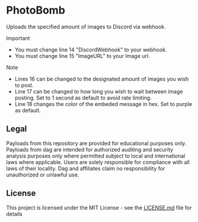 # PhotoBomb
Uploads the specified amount of images to Discord via webhook.

> [!IMPORTANT]
> - You must change line 14 "DiscordWebhook" to your webhook.
> - You must change line 15 "ImageURL" to your Image url.

> [!NOTE]
> - Lines 16 can be changed to the designated amount of images you wish to post. 
> - Line 17 can be changed to how long you wish to wait between image posting. Set to 1 second as default to avoid rate limiting.
> - Line 18 changes the color of the embeded message in hex. Set to purple as default.  

## Legal
Payloads from this repository are provided for educational purposes only. Payloads from dag are intended for authorized auditing and security analysis purposes only where permitted subject to local and international laws where applicable. Users are solely responsible for compliance with all laws of their locality. Dag and affiliates claim no responsibility for unauthorized or unlawful use.

## License
This project is licensed under the MIT License - see the [LICENSE.md](https://github.com/dagnazty/Flipper_Zero/blob/main/LICENSE) file for details
